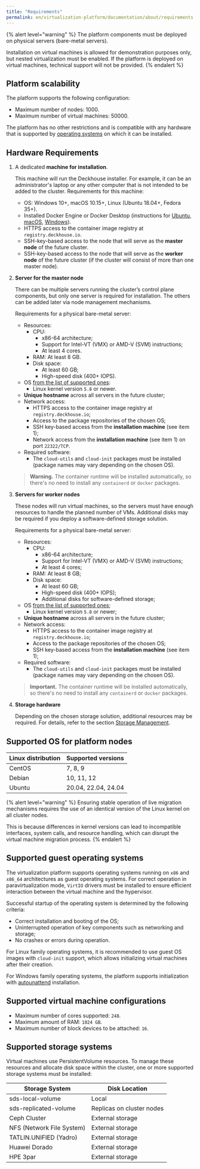 ```yaml
---
title: "Requirements"
permalink: en/virtualization-platform/documentation/about/requirements.html
---
```


{% alert level="warning" %}
The platform components must be deployed on physical servers (bare-metal servers).

Installation on virtual machines is allowed for demonstration purposes only, but nested virtualization must be enabled. If the platform is deployed on virtual machines, technical support will not be provided.
{% endalert %}

## Platform scalability

The platform supports the following configuration:

- Maximum number of nodes: 1000.
- Maximum number of virtual machines: 50000.

The platform has no other restrictions and is compatible with any hardware that is supported by [operating systems](#supported-os-for-platform-nodes) on which it can be installed.

## Hardware Requirements

1. A dedicated **machine for installation**.

   This machine will run the Deckhouse installer. For example, it can be an administrator's laptop or any other computer that is not intended to be added to the cluster. Requirements for this machine:

   - OS: Windows 10+, macOS 10.15+, Linux (Ubuntu 18.04+, Fedora 35+).
   - Installed Docker Engine or Docker Desktop (instructions for [Ubuntu](https://docs.docker.com/engine/install/ubuntu/), [macOS](https://docs.docker.com/desktop/mac/install/), [Windows](https://docs.docker.com/desktop/windows/install/)).
   - HTTPS access to the container image registry at `registry.deckhouse.io`.
   - SSH-key-based access to the node that will serve as the **master node** of the future cluster.
   - SSH-key-based access to the node that will serve as the **worker node** of the future cluster (if the cluster will consist of more than one master node).

1. **Server for the master node**

   There can be multiple servers running the cluster’s control plane components, but only one server is required for installation. The others can be added later via node management mechanisms.

   Requirements for a physical bare-metal server:

   - Resources:
     - CPU:
       - x86-64 architecture;
       - Support for Intel-VT (VMX) or AMD-V (SVM) instructions;
       - At least 4 cores.
     - RAM: At least 8 GB.
     - Disk space:
       - At least 60 GB;
       - High-speed disk (400+ IOPS).
   - OS [from the list of supported ones](#supported-os-for-platform-nodes):
     - Linux kernel version `5.8` or newer.
   - **Unique hostname** across all servers in the future cluster;
   - Network access:
     - HTTPS access to the container image registry at `registry.deckhouse.io`;
     - Access to the package repositories of the chosen OS;
     - SSH key-based access from the **installation machine** (see item 1);
     - Network access from the **installation machine** (see item 1) on port `22322/TCP`.
   - Required software:
     - The `cloud-utils` and `cloud-init` packages must be installed (package names may vary depending on the chosen OS).
   > **Warning.** The container runtime will be installed automatically, so there's no need to install any `containerd` or `docker` packages.

1. **Servers for worker nodes**

   These nodes will run virtual machines, so the servers must have enough resources to handle the planned number of VMs. Additional disks may be required if you deploy a software-defined storage solution.

   Requirements for a physical bare-metal server:

   - Resources:
     - CPU:
       - x86-64 architecture;
       - Support for Intel-VT (VMX) or AMD-V (SVM) instructions;
       - At least 4 cores;
     - RAM: At least 8 GB;
     - Disk space:
       - At least 60 GB;
       - High-speed disk (400+ IOPS);
       - Additional disks for software-defined storage;
   - OS [from the list of supported ones](#supported-os-for-platform-nodes);
     - Linux kernel version `5.8` or newer;
   - **Unique hostname** across all servers in the future cluster;
   - Network access:
     - HTTPS access to the container image registry at `registry.deckhouse.io`;
     - Access to the package repositories of the chosen OS;
     - SSH key-based access from the **installation machine** (see item 1);
   - Required software:
     - The `cloud-utils` and `cloud-init` packages must be installed (package names may vary depending on the chosen OS).
   > **Important.** The container runtime will be installed automatically, so there's no need to install any `containerd` or `docker` packages.

1. **Storage hardware**

   Depending on the chosen storage solution, additional resources may be required. For details, refer to the section [Storage Management](/products/virtualization-platform/documentation/admin/platform-management/storage/sds/lvm-local.html).

## Supported OS for platform nodes

| Linux distribution | Supported versions  |
| ------------------ | ------------------- |
| CentOS             | 7, 8, 9             |
| Debian             | 10, 11, 12          |
| Ubuntu             | 20.04, 22.04, 24.04 |

{% alert level="warning" %}
Ensuring stable operation of live migration mechanisms requires the use of an identical version of the Linux kernel on all cluster nodes.

This is because differences in kernel versions can lead to incompatible interfaces, system calls, and resource handling, which can disrupt the virtual machine migration process.
{% endalert %}

## Supported guest operating systems

The virtualization platform supports operating systems running on `x86` and `x86_64` architectures as guest operating systems. For correct operation in paravirtualization mode, `VirtIO` drivers must be installed to ensure efficient interaction between the virtual machine and the hypervisor.

Successful startup of the operating system is determined by the following criteria:

- Correct installation and booting of the OS;
- Uninterrupted operation of key components such as networking and storage;
- No crashes or errors during operation.

For Linux family operating systems, it is recommended to use guest OS images with `cloud-init` support, which allows initializing virtual machines after their creation.

For Windows family operating systems, the platform supports initialization with [autounattend](https://learn.microsoft.com/ru-ru/windows-hardware/manufacture/desktop/windows-setup-automation-overview) installation.

## Supported virtual machine configurations

- Maximum number of cores supported: `248`.
- Maximum amount of RAM: `1024 GB`.
- Maximum number of block devices to be attached: `16`.

## Supported storage systems

Virtual machines use PersistentVolume resources. To manage these resources and allocate disk space within the cluster, one or more supported storage systems must be installed:

| Storage System            | Disk Location             |
| ------------------------- | ------------------------- |
| sds-local-volume          | Local                     |
| sds-replicated-volume     | Replicas on cluster nodes |
| Ceph Cluster              | External storage          |
| NFS (Network File System) | External storage          |
| TATLIN.UNIFIED (Yadro)    | External storage          |
| Huawei Dorado             | External storage          |
| HPE 3par                  | External storage          |
